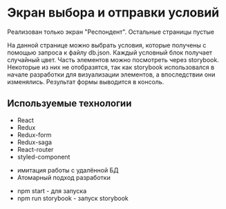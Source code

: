 # Экран выбора и отправки условий

Реализован только экран "Респондент". Остальные страницы пустые

На данной странице можно выбрать условия, которые получены с помощью запроса к файлу db.json. Каждый условный блок получает случайный цвет. Часть элементов можно посмотреть через storybook. Некоторые из них не отобразятся, так как storybook использовался в начале разработки для визуализации элементов, а впоследствии они изменялись.
Результат формы выводится в консоль.

## Используемые технологии

- React
- Redux
- Redux-form
- Redux-saga
- React-router
- styled-component

* имитация работы с удалённой БД
* Атомарный подход разработки

- npm start - для запуска
- npm run storybook - запуск storybook
